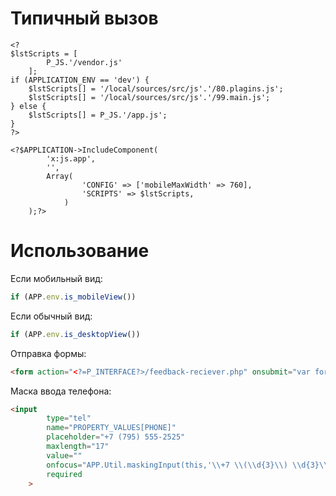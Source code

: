 Типичный вызов
==============

```
<?
$lstScripts = [
        P_JS.'/vendor.js'
    ];
if (APPLICATION_ENV == 'dev') {
    $lstScripts[] = '/local/sources/src/js'.'/80.plagins.js';
    $lstScripts[] = '/local/sources/src/js'.'/99.main.js';
} else {
    $lstScripts[] = P_JS.'/app.js';
}
?>

<?$APPLICATION->IncludeComponent(
        'x:js.app',
        '',
        Array(
                'CONFIG' => ['mobileMaxWidth' => 760],
                'SCRIPTS' => $lstScripts,
            )
    );?>
```

Использование
=============

Если мобильный вид:
```js
if (APP.env.is_mobileView())
```

Если обычный вид:
```js
if (APP.env.is_desktopView())
```

Отправка формы:
```html
<form action="<?=P_INTERFACE?>/feedback-reciever.php" onsubmit="var form = this; APP.Util.submitForm(form,(responce)=>{form.closest('div').innerHTML = responce}); return false;">
```

Маска ввода телефона:
```html
<input
        type="tel"
        name="PROPERTY_VALUES[PHONE]"
        placeholder="+7 (795) 555-2525"
        maxlength="17"
        value=""
        onfocus="APP.Util.maskingInput(this,'\\+7 \\(\\d{3}\\) \\d{3}\\-\\d{4}','+7 (___) ___-____'); this.removeAttribute('onfocus');"
        required
    >
```